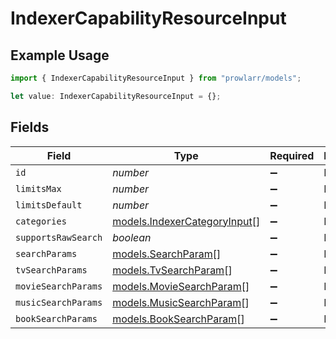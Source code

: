 # IndexerCapabilityResourceInput

## Example Usage

```typescript
import { IndexerCapabilityResourceInput } from "prowlarr/models";

let value: IndexerCapabilityResourceInput = {};
```

## Fields

| Field                                                              | Type                                                               | Required                                                           | Description                                                        |
| ------------------------------------------------------------------ | ------------------------------------------------------------------ | ------------------------------------------------------------------ | ------------------------------------------------------------------ |
| `id`                                                               | *number*                                                           | :heavy_minus_sign:                                                 | N/A                                                                |
| `limitsMax`                                                        | *number*                                                           | :heavy_minus_sign:                                                 | N/A                                                                |
| `limitsDefault`                                                    | *number*                                                           | :heavy_minus_sign:                                                 | N/A                                                                |
| `categories`                                                       | [models.IndexerCategoryInput](../models/indexercategoryinput.md)[] | :heavy_minus_sign:                                                 | N/A                                                                |
| `supportsRawSearch`                                                | *boolean*                                                          | :heavy_minus_sign:                                                 | N/A                                                                |
| `searchParams`                                                     | [models.SearchParam](../models/searchparam.md)[]                   | :heavy_minus_sign:                                                 | N/A                                                                |
| `tvSearchParams`                                                   | [models.TvSearchParam](../models/tvsearchparam.md)[]               | :heavy_minus_sign:                                                 | N/A                                                                |
| `movieSearchParams`                                                | [models.MovieSearchParam](../models/moviesearchparam.md)[]         | :heavy_minus_sign:                                                 | N/A                                                                |
| `musicSearchParams`                                                | [models.MusicSearchParam](../models/musicsearchparam.md)[]         | :heavy_minus_sign:                                                 | N/A                                                                |
| `bookSearchParams`                                                 | [models.BookSearchParam](../models/booksearchparam.md)[]           | :heavy_minus_sign:                                                 | N/A                                                                |